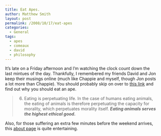 ```yaml
---
title: Eat Apes.
author: Matthew Smith
layout: post
permalink: /2008/10/17/eat-apes
categories:
  - General
tags:
  - apes
  - comeaux
  - david
  - philosophy
---
```

It&#8217;s late on a Friday afternoon and I&#8217;m watching the clock count down the last mintues of the day. Thankfully, I remembered my friends David and Jon keep their musings online (much like Chappie and myself, though Jon posts a lot more than Chappie). You should probably skip on over to [this link][1] and find out why you should eat an ape.

> 6. Eating is perpetuating life. In the case of humans eating animals, the eating of animals is therefore perpetuating the capacity for morality, which perpetuates morality itself. ***Eating animals serves the highest ethical good.***

Also, for those suffering an extra few minutes before the weekend arrives, this [about page][2] is quite entertaining.

 [1]: http://www.davidcomeaux.com/2008/09/29/oh-virtuous-schoolwork/
 [2]: http://www.dooce.com/about